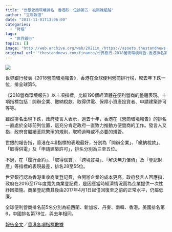 ```yaml
---
title: "世銀營商環境排名　香港跌一位排第五　被南韓超越"
author: "立場報道"
date: "2017-11-01T13:06:00"
categories:
  - "財經"
tags:
  - "世界銀行"
topics: []
image: "http://web.archive.org/web/2021im_/https://assets.thestandnews.com/media/photos/no5-05_U29fs.png"
original_url: "thestandnews.com/finance/世界銀行-2018營商環境報告-香港排名第5"
---
```

![](http://web.archive.org/web/2021im_/https://assets.thestandnews.com/media/photos/no5-05_U29fs.png)

世界銀行發表《2018營商環境報告》，香港在全球便利營商排行榜，較去年下跌一位，排全球第5。

《2018營商環境報告》以十項指標，比較190個經濟體在便利營商的整體表現。十項指標包括：開辦企業、繳納稅款、取得供電、保障小資產投資者、申請建築許可等等。

雖然排名出現下跌，政府發言人表示，過去十年，香港在《營商環境報告》的排名一直處於全球前列位置，這充分肯定政府一直致力推動方便營商的工作。發言人又指，政府會繼續革除繁瑣的規則，取締過時或不必要的規管。

世銀的報告指，香港在4項指標的表現最好，分別為「開辦企業」、「繳納稅款」、「取得供電」及「申請建築許可」，排名分別為三至五位。

不過，在「履行合約」、「取得信貸」、「跨境貿易」、「解決無力償債」及「登記財產」等指標的表現最差，排名28至55位。

世界銀行認為香港重收商業登記費，令開辦企業的成本更高。政府發言人回應指，政府在2016至17年度寬免商業登記費，是因應當時經濟情況而為企業提供一次性紓困措施。商業登記費其後由2017年4月1日起僅回復至之前的正常水平，仍屬低廉。

全球便利營商排名前5名分別為紐西蘭、新加坡、丹麥、南韓、香港。美國排名第6，中國排名第78位，與去年相同。

[報告全文](http://web.archive.org/web/20210917152015/http://espanol.doingbusiness.org/~/media/WBG/DoingBusiness/Documents/Annual-Reports/English/DB2018-Full-Report.pdf)／[香港各項指標數據](http://web.archive.org/web/20210917152015/http://www.doingbusiness.org/data/exploreeconomies/hong-kong-china#resolving-insolvency)